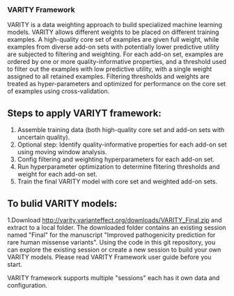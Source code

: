 ### VARITY Framework
VARITY is a data weighting approach to build specialized machine learning models. VARITY allows different weights to be placed on different training examples.  A high-quality core set of examples are given full weight, while examples from diverse add-on sets with potentially lower predictive utility are subjected to filtering and weighting. For each add-on set, examples are ordered by one or more quality-informative properties, and a threshold used to filter out the examples with low predictive utility, with a single weight assigned to all retained examples. Filtering thresholds and weights are treated as hyper-parameters and optimized for performance on the core set of examples using cross-validation.

## Steps to apply VARIYT framework:
1. Assemble training data (both high-quality core set and add-on sets with uncertain quality).
2. Optional step: Identify quality-informative properties for each add-on set using moving window analysis.
3. Config filtering and weighting hyperparameters for each add-on set.
4. Run hyperparameter optimization to determine flitering thresholds and weight for each add-on set.
5. Train the final VARITY model with core set and weighted add-on sets.

## To bulid VARITY models:
1.Download http://varity.varianteffect.org/downloads/VARITY_Final.zip and extract to a local folder. 
   The downloaded folder contains an existing session named "Final" for the manuscript "Improved pathogenicity prediction for rare human missense variants". Using   the code in this git repository, you can explore the existing session or create a new session to build your own VARITY models. Please read VARITY Framework user guide before you start.  

VARITY framework supports multiple "sessions" each has it own data and configuration.



   


